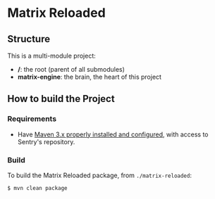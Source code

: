 # Matrix Reloaded

## Structure

This is a multi-module project:

* **/**: the root (parent of all submodules)
* **matrix-engine**: the brain, the heart of this project

## How to build the Project

### Requirements

* Have [Maven 3.x properly installed and configured](http://alpha.internal.sentrysoftware.net/lecloud/x/TwJn), with access to Sentry's repository.

### Build

To build the Matrix Reloaded package, from `./matrix-reloaded`:

```sh
$ mvn clean package
```
